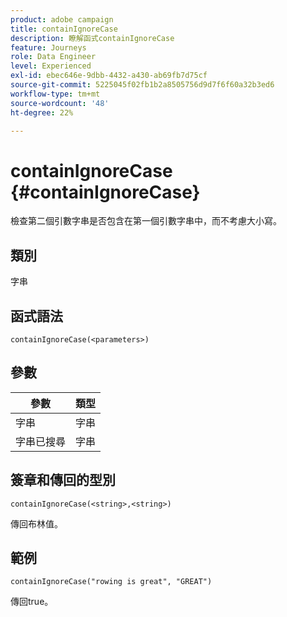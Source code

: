 ```yaml
---
product: adobe campaign
title: containIgnoreCase
description: 瞭解函式containIgnoreCase
feature: Journeys
role: Data Engineer
level: Experienced
exl-id: ebec646e-9dbb-4432-a430-ab69fb7d75cf
source-git-commit: 5225045f02fb1b2a8505756d9d7f6f60a32b3ed6
workflow-type: tm+mt
source-wordcount: '48'
ht-degree: 22%

---
```


# containIgnoreCase {#containIgnoreCase}

檢查第二個引數字串是否包含在第一個引數字串中，而不考慮大小寫。

## 類別

字串

## 函式語法

`containIgnoreCase(<parameters>)`

## 參數

| 參數 | 類型 |
|-----------|------------------|
| 字串 | 字串 |
| 字串已搜尋 | 字串 |

## 簽章和傳回的型別

`containIgnoreCase(<string>,<string>)`

傳回布林值。

## 範例

`containIgnoreCase("rowing is great", "GREAT")`

傳回true。
